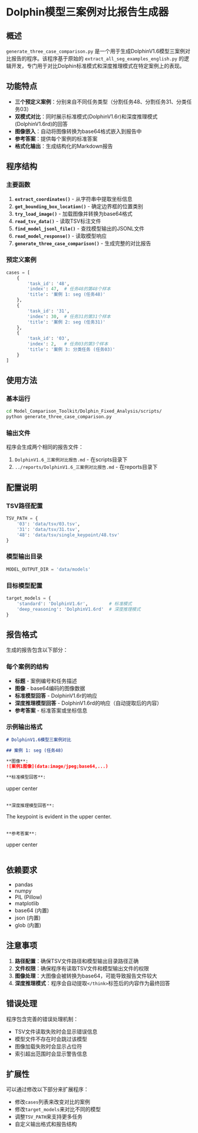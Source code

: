 # Dolphin模型三案例对比报告生成器

## 概述

`generate_three_case_comparison.py` 是一个用于生成DolphinV1.6模型三案例对比报告的程序。该程序基于原始的 `extract_all_seg_examples_english.py` 的逻辑开发，专门用于对比Dolphin标准模式和深度推理模式在特定案例上的表现。

## 功能特点

- **三个预定义案例**：分别来自不同任务类型（分割任务48、分割任务31、分类任务03）
- **双模式对比**：同时展示标准模式(DolphinV1.6r)和深度推理模式(DolphinV1.6rd)的回答
- **图像嵌入**：自动将图像转换为base64格式嵌入到报告中
- **参考答案**：提供每个案例的标准答案
- **格式化输出**：生成结构化的Markdown报告

## 程序结构

### 主要函数

1. **`extract_coordinates()`** - 从字符串中提取坐标信息
2. **`get_bounding_box_location()`** - 确定边界框的位置类别
3. **`try_load_image()`** - 加载图像并转换为base64格式
4. **`read_tsv_data()`** - 读取TSV标注文件
5. **`find_model_jsonl_file()`** - 查找模型输出的JSONL文件
6. **`read_model_response()`** - 读取模型响应
7. **`generate_three_case_comparison()`** - 生成完整的对比报告

### 预定义案例

```python
cases = [
    {
        'task_id': '48',
        'index': 47,  # 任务48的第48个样本
        'title': '案例 1: seg (任务48)'
    },
    {
        'task_id': '31', 
        'index': 30,  # 任务31的第31个样本
        'title': '案例 2: seg (任务31)'
    },
    {
        'task_id': '03',
        'index': 2,   # 任务03的第3个样本
        'title': '案例 3: 分类任务 (任务03)'
    }
]
```

## 使用方法

### 基本运行

```bash
cd Model_Comparison_Toolkit/Dolphin_Fixed_Analysis/scripts/
python generate_three_case_comparison.py
```

### 输出文件

程序会生成两个相同的报告文件：
1. `DolphinV1.6_三案例对比报告.md` - 在scripts目录下
2. `../reports/DolphinV1.6_三案例对比报告.md` - 在reports目录下

## 配置说明

### TSV路径配置

```python
TSV_PATH = {
    '03': 'data/tsv/03.tsv',
    '31': 'data/tsv/31.tsv',
    '48': 'data/tsv/single_keypoint/48.tsv'
}
```

### 模型输出目录

```python
MODEL_OUTPUT_DIR = 'data/models'
```

### 目标模型配置

```python
target_models = {
    'standard': 'DolphinV1.6r',        # 标准模式
    'deep_reasoning': 'DolphinV1.6rd'  # 深度推理模式
}
```

## 报告格式

生成的报告包含以下部分：

### 每个案例的结构
- **标题** - 案例编号和任务描述
- **图像** - base64编码的图像数据
- **标准模型回答** - DolphinV1.6r的响应
- **深度推理模型回答** - DolphinV1.6rd的响应（自动提取</think>后的内容）
- **参考答案** - 标准答案或坐标信息

### 示例输出格式

```markdown
# DolphinV1.6模型三案例对比

## 案例 1: seg (任务48)

**图像**:
![案例1图像](data:image/jpeg;base64,...)

**标准模型回答**:
```
upper center
```

**深度推理模型回答**:
```
The keypoint is evident in the upper center.
```

**参考答案**:
```
upper center
```
```

## 依赖要求

- pandas
- numpy
- PIL (Pillow)
- matplotlib
- base64 (内置)
- json (内置)
- glob (内置)

## 注意事项

1. **路径配置**：确保TSV文件路径和模型输出目录路径正确
2. **文件权限**：确保程序有读取TSV文件和模型输出文件的权限
3. **图像处理**：大图像会被转换为base64，可能导致报告文件较大
4. **深度推理模式**：程序会自动提取`</think>`标签后的内容作为最终回答

## 错误处理

程序包含完善的错误处理机制：
- TSV文件读取失败时会显示错误信息
- 模型文件不存在时会跳过该模型
- 图像加载失败时会显示占位符
- 索引超出范围时会显示警告信息

## 扩展性

可以通过修改以下部分来扩展程序：
- 修改`cases`列表来改变对比的案例
- 修改`target_models`来对比不同的模型
- 调整`TSV_PATH`来支持更多任务
- 自定义输出格式和报告结构 
